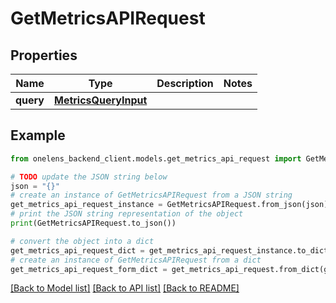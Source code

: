 # GetMetricsAPIRequest


## Properties

Name | Type | Description | Notes
------------ | ------------- | ------------- | -------------
**query** | [**MetricsQueryInput**](MetricsQueryInput.md) |  | 

## Example

```python
from onelens_backend_client.models.get_metrics_api_request import GetMetricsAPIRequest

# TODO update the JSON string below
json = "{}"
# create an instance of GetMetricsAPIRequest from a JSON string
get_metrics_api_request_instance = GetMetricsAPIRequest.from_json(json)
# print the JSON string representation of the object
print(GetMetricsAPIRequest.to_json())

# convert the object into a dict
get_metrics_api_request_dict = get_metrics_api_request_instance.to_dict()
# create an instance of GetMetricsAPIRequest from a dict
get_metrics_api_request_form_dict = get_metrics_api_request.from_dict(get_metrics_api_request_dict)
```
[[Back to Model list]](../README.md#documentation-for-models) [[Back to API list]](../README.md#documentation-for-api-endpoints) [[Back to README]](../README.md)


